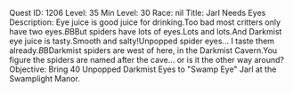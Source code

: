 Quest ID: 1206
Level: 35
Min Level: 30
Race: nil
Title: Jarl Needs Eyes
Description: Eye juice is good juice for drinking.Too bad most critters only have two eyes.$B$BBut spiders have lots of eyes.Lots and lots.And Darkmist eye juice is tasty.Smooth and salty!Unpopped spider eyes... I taste them already.$B$BDarkmist spiders are west of here, in the Darkmist Cavern.You figure the spiders are named after the cave... or is it the other way around?
Objective: Bring 40 Unpopped Darkmist Eyes to "Swamp Eye" Jarl at the Swamplight Manor.
